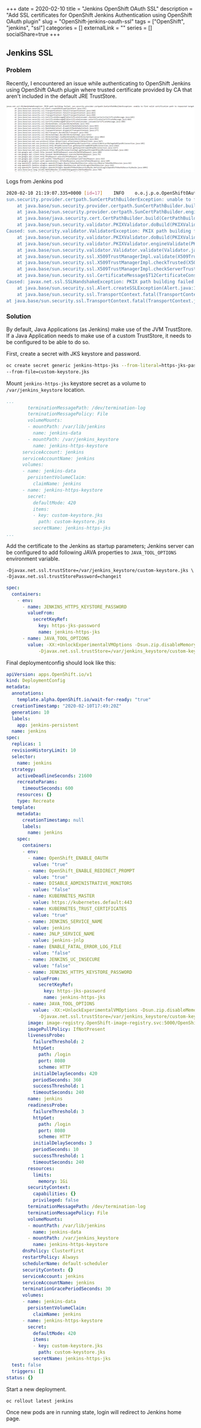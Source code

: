 +++ 
date = 2020-02-10
title = "Jenkins OpenShift OAuth SSL"
description = "Add SSL certificates for OpenShift Jenkins Authentication using OpenShift OAuth plugin"
slug = "OpenShift-jenkins-oauth-ssl" 
tags = ["OpenShift", "jenkins", "ssl"]
categories = []
externalLink = ""
series = []
socialShare=true
+++

## Jenkins SSL

### Problem

Recently, I encountered an issue while authenticating to OpenShift Jenkins using OpenShift OAuth plugin where trusted certificate provided by CA that aren't included in the default JRE TrustStore.

![Jenkins Error](login-error.png)

Logs from Jenkins pod

```bash
2020-02-10 21:19:07.335+0000 [id=17]	INFO	o.o.j.p.o.OpenShiftOAuth2SecurityRealm#transportToUse: OpenShift OAuth got an SSL error when accessing the issuer's token endpoint when using the SA certificate2020-02-10 21:19:07.348+0000 [id=17]	INFO	o.o.j.p.o.OpenShiftOAuth2SecurityRealm#transportToUse: OpenShift OAuth provider token endpoint failed unexpectedly using the JVMs default keystore
sun.security.provider.certpath.SunCertPathBuilderException: unable to find valid certification path to requested target
	at java.base/sun.security.provider.certpath.SunCertPathBuilder.build(SunCertPathBuilder.java:141)
	at java.base/sun.security.provider.certpath.SunCertPathBuilder.engineBuild(SunCertPathBuilder.java:126)
	at java.base/java.security.cert.CertPathBuilder.build(CertPathBuilder.java:297)
	at java.base/sun.security.validator.PKIXValidator.doBuild(PKIXValidator.java:434)
Caused: sun.security.validator.ValidatorException: PKIX path building failed
	at java.base/sun.security.validator.PKIXValidator.doBuild(PKIXValidator.java:439)
	at java.base/sun.security.validator.PKIXValidator.engineValidate(PKIXValidator.java:306)
	at java.base/sun.security.validator.Validator.validate(Validator.java:264)
	at java.base/sun.security.ssl.X509TrustManagerImpl.validate(X509TrustManagerImpl.java:313)
	at java.base/sun.security.ssl.X509TrustManagerImpl.checkTrusted(X509TrustManagerImpl.java:222)
	at java.base/sun.security.ssl.X509TrustManagerImpl.checkServerTrusted(X509TrustManagerImpl.java:129)
	at java.base/sun.security.ssl.CertificateMessage$T12CertificateConsumer.checkServerCerts(CertificateMessage.java:629)
Caused: javax.net.ssl.SSLHandshakeException: PKIX path building failed: sun.security.provider.certpath.SunCertPathBuilderException: unable to find valid certification path to requested target
	at java.base/sun.security.ssl.Alert.createSSLException(Alert.java:131)
	at java.base/sun.security.ssl.TransportContext.fatal(TransportContext.java:320)
at java.base/sun.security.ssl.TransportContext.fatal(TransportContext.java:263)
```

### Solution

By default, Java Applications (as Jenkins) make use of the JVM TrustStore. If a Java Application needs to make use of a custom TrustStore, it needs to be configured to be able to do so.

First, create a secret with JKS keystore and password.

```bash
oc create secret generic jenkins-https-jks --from-literal=https-jks-password=changeit \
--from-file=custom-keystore.jks
```

Mount `jenkins-https-jks` keystore secret as a volume to `/var/jenkins_keystore` location.

```yaml
...
        terminationMessagePath: /dev/termination-log
        terminationMessagePolicy: File
        volumeMounts:
        - mountPath: /var/lib/jenkins
          name: jenkins-data
        - mountPath: /var/jenkins_keystore
          name: jenkins-https-keystore
      serviceAccount: jenkins
      serviceAccountName: jenkins
      volumes:
      - name: jenkins-data
        persistentVolumeClaim:
          claimName: jenkins
      - name: jenkins-https-keystore
        secret:
          defaultMode: 420
          items:
          - key: custom-keystore.jks
            path: custom-keystore.jks
          secretName: jenkins-https-jks
...
```

Add the certificate to the Jenkins as startup parameters; Jenkins server can be configured to add following JAVA properties to `JAVA_TOOL_OPTIONS` environment variable.

```text
-Djavax.net.ssl.trustStore=/var/jenkins_keystore/custom-keystore.jks \
-Djavax.net.ssl.trustStorePassword=changeit
```

```yaml
spec:
  containers:
    - env:
      - name: JENKINS_HTTPS_KEYSTORE_PASSWORD
        valueFrom:
          secretKeyRef:
            key: https-jks-password
            name: jenkins-https-jks
      - name: JAVA_TOOL_OPTIONS
        value: -XX:+UnlockExperimentalVMOptions -Dsun.zip.disableMemoryMapping=true
            -Djavax.net.ssl.trustStore=/var/jenkins_keystore/custom-keystore.jks -Djavax.net.ssl.trustStorePassword=$(JENKINS_HTTPS_KEYSTORE_PASSWORD)
```

Final deploymentconfig should look like this:

```yaml
apiVersion: apps.OpenShift.io/v1
kind: DeploymentConfig
metadata:
  annotations:
    template.alpha.OpenShift.io/wait-for-ready: "true"
  creationTimestamp: "2020-02-10T17:49:20Z"
  generation: 10
  labels:
    app: jenkins-persistent
  name: jenkins
spec:
  replicas: 1
  revisionHistoryLimit: 10
  selector:
    name: jenkins
  strategy:
    activeDeadlineSeconds: 21600
    recreateParams:
      timeoutSeconds: 600
    resources: {}
    type: Recreate
  template:
    metadata:
      creationTimestamp: null
      labels:
        name: jenkins
    spec:
      containers:
      - env:
        - name: OpenShift_ENABLE_OAUTH
          value: "true"
        - name: OpenShift_ENABLE_REDIRECT_PROMPT
          value: "true"
        - name: DISABLE_ADMINISTRATIVE_MONITORS
          value: "false"
        - name: KUBERNETES_MASTER
          value: https://kubernetes.default:443
        - name: KUBERNETES_TRUST_CERTIFICATES
          value: "true"
        - name: JENKINS_SERVICE_NAME
          value: jenkins
        - name: JNLP_SERVICE_NAME
          value: jenkins-jnlp
        - name: ENABLE_FATAL_ERROR_LOG_FILE
          value: "false"
        - name: JENKINS_UC_INSECURE
          value: "false"
        - name: JENKINS_HTTPS_KEYSTORE_PASSWORD
          valueFrom:
            secretKeyRef:
              key: https-jks-password
              name: jenkins-https-jks
        - name: JAVA_TOOL_OPTIONS
          value: -XX:+UnlockExperimentalVMOptions -Dsun.zip.disableMemoryMapping=true
            -Djavax.net.ssl.trustStore=/var/jenkins_keystore/custom-keystore.jks -Djavax.net.ssl.trustStorePassword=$(JENKINS_HTTPS_KEYSTORE_PASSWORD)
        image: image-registry.OpenShift-image-registry.svc:5000/OpenShift/jenkins@sha256:dd5f1c5d14a8a72aa4ca51224c26a661c2e4f19ea3e5f9b7d8343f4952de5f0d
        imagePullPolicy: IfNotPresent
        livenessProbe:
          failureThreshold: 2
          httpGet:
            path: /login
            port: 8080
            scheme: HTTP
          initialDelaySeconds: 420
          periodSeconds: 360
          successThreshold: 1
          timeoutSeconds: 240
        name: jenkins
        readinessProbe:
          failureThreshold: 3
          httpGet:
            path: /login
            port: 8080
            scheme: HTTP
          initialDelaySeconds: 3
          periodSeconds: 10
          successThreshold: 1
          timeoutSeconds: 240
        resources:
          limits:
            memory: 1Gi
        securityContext:
          capabilities: {}
          privileged: false
        terminationMessagePath: /dev/termination-log
        terminationMessagePolicy: File
        volumeMounts:
        - mountPath: /var/lib/jenkins
          name: jenkins-data
        - mountPath: /var/jenkins_keystore
          name: jenkins-https-keystore
      dnsPolicy: ClusterFirst
      restartPolicy: Always
      schedulerName: default-scheduler
      securityContext: {}
      serviceAccount: jenkins
      serviceAccountName: jenkins
      terminationGracePeriodSeconds: 30
      volumes:
      - name: jenkins-data
        persistentVolumeClaim:
          claimName: jenkins
      - name: jenkins-https-keystore
        secret:
          defaultMode: 420
          items:
          - key: custom-keystore.jks
            path: custom-keystore.jks
          secretName: jenkins-https-jks
  test: false
  triggers: []
status: {}
```

Start a new deployment.

```bash
oc rollout latest jenkins
```

Once new pods are in running state, login will redirect to Jenkins home page.
